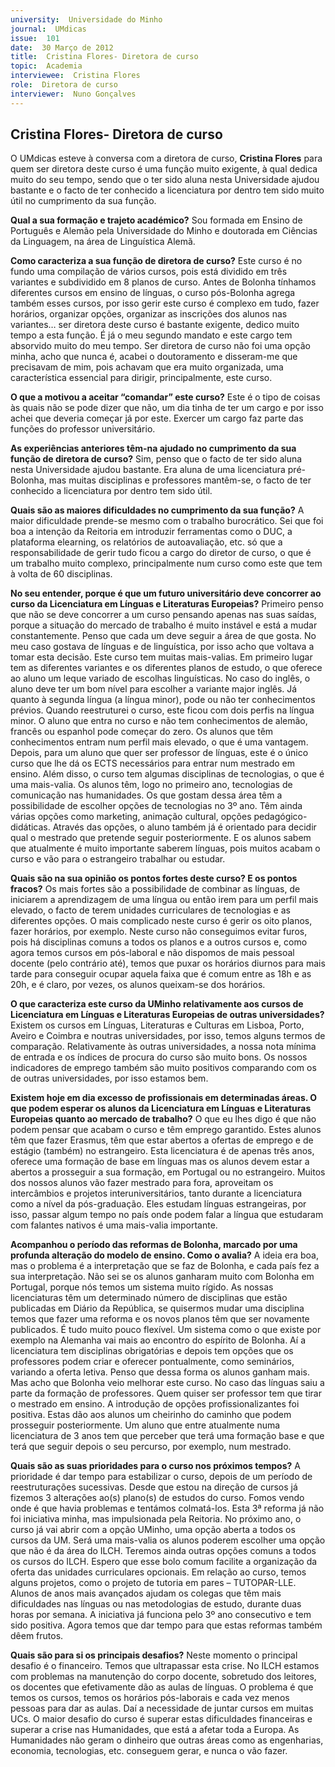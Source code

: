 ```yaml
---
university:  Universidade do Minho
journal:  UMdicas
issue:  101
date:  30 Março de 2012
title:  Cristina Flores- Diretora de curso
topic:  Academia
interviewee:  Cristina Flores
role:  Diretora de curso
interviewer:  Nuno Gonçalves
---
```



## Cristina Flores- Diretora de curso

O UMdicas esteve à conversa com a diretora de curso, **Cristina Flores** para quem ser diretora deste curso é uma função muito exigente, à qual dedica muito do seu tempo, sendo que o ter sido aluna nesta Universidade ajudou bastante e o facto de ter conhecido a licenciatura por dentro tem sido muito útil no cumprimento da sua função.

**Qual a sua formação e trajeto académico?**
Sou formada em Ensino de Português e Alemão pela Universidade do Minho e doutorada em Ciências da Linguagem, na área de Linguística Alemã.

**Como caracteriza a sua função de diretora de curso?**
Este curso é no fundo uma compilação de vários cursos, pois está dividido em três variantes e subdividido em 8 planos de curso. Antes de Bolonha tínhamos diferentes cursos em ensino de línguas, o curso pós-Bolonha agrega também esses cursos, por isso gerir este curso é complexo em tudo, fazer horários, organizar opções, organizar as inscrições dos alunos nas variantes… ser diretora deste curso é bastante exigente, dedico muito tempo a esta função. É já o meu segundo mandato e este cargo tem absorvido muito do meu tempo. Ser diretora de curso não foi uma opção minha, acho que nunca é, acabei o doutoramento e disseram-me que precisavam de mim, pois achavam que era muito organizada, uma característica essencial para dirigir, principalmente, este curso.

**O que a motivou a aceitar “comandar” este curso?**
Este é o tipo de coisas às quais não se pode dizer que não, um dia tinha de ter um cargo e por isso achei que deveria começar já por este. Exercer um cargo faz parte das funções do professor universitário.

**As experiências anteriores têm-na ajudado no cumprimento da sua função de diretora de curso?**
Sim, penso que o facto de ter sido aluna nesta Universidade ajudou bastante. Era aluna de uma licenciatura pré-Bolonha, mas muitas disciplinas e professores mantêm-se, o facto de ter conhecido a licenciatura por dentro tem sido útil.

**Quais são as maiores dificuldades no cumprimento da sua função?**
A maior dificuldade prende-se mesmo com o trabalho burocrático. Sei que foi boa a intenção da Reitoria em introduzir ferramentas como o DUC, a plataforma elearning, os relatórios de autoavaliação, etc. só que a responsabilidade de gerir tudo ficou a cargo do diretor de curso, o que é um trabalho muito complexo, principalmente num curso como este que tem à volta de 60 disciplinas.

**No seu entender, porque é que um futuro universitário deve concorrer ao curso da Licenciatura em Línguas e Literaturas Europeias?**
Primeiro penso que não se deve concorrer a um curso pensando apenas nas suas saídas, porque a situação do mercado de trabalho é muito instável e está a mudar constantemente. Penso que cada um deve seguir a área de que gosta. No meu caso gostava de línguas e de linguística, por isso acho que voltava a tomar esta decisão. Este curso tem muitas mais-valias. Em primeiro lugar tem as diferentes variantes e os diferentes planos de estudo, o que oferece ao aluno um leque variado de escolhas linguísticas. No caso do inglês, o aluno deve ter um bom nível para escolher a variante major inglês. Já quanto à segunda língua (a língua minor), pode ou não ter conhecimentos prévios. Quando reestruturei o curso, este ficou com dois perfis na língua minor. O aluno que entra no curso e não tem conhecimentos de alemão, francês ou espanhol pode começar do zero. Os alunos que têm conhecimentos entram num perfil mais elevado, o que é uma vantagem. Depois, para um aluno que quer ser professor de línguas, este é o único curso que lhe dá os ECTS necessários para entrar num mestrado em ensino. Além disso, o curso tem algumas disciplinas de tecnologias, o que é uma mais-valia. Os alunos têm, logo no primeiro ano, tecnologias de comunicação nas humanidades. Os que gostam dessa área têm a possibilidade de escolher opções de tecnologias no 3º ano. Têm ainda várias opções como marketing, animação cultural, opções pedagógico-didáticas. Através das opções, o aluno também já é orientado para decidir qual o mestrado que pretende seguir posteriormente. E os alunos sabem que atualmente é muito importante saberem línguas, pois muitos acabam o curso e vão para o estrangeiro trabalhar ou estudar.

**Quais são na sua opinião os pontos fortes deste curso? E os pontos fracos?**
Os mais fortes são a possibilidade de combinar as línguas, de iniciarem a aprendizagem de uma língua ou então irem para um perfil mais elevado, o facto de terem unidades curriculares de tecnologias e as diferentes opções. O mais complicado neste curso é gerir os oito planos, fazer horários, por exemplo. Neste curso não conseguimos evitar furos, pois há disciplinas comuns a todos os planos e a outros cursos e, como agora temos cursos em pós-laboral e não dispomos de mais pessoal docente (pelo contrário até), temos que puxar os horários diurnos para mais tarde para conseguir ocupar aquela faixa que é comum entre as 18h e as 20h, e é claro, por vezes, os alunos queixam-se dos horários.

**O que caracteriza este curso da UMinho relativamente aos cursos de Licenciatura em Línguas e Literaturas Europeias de outras universidades?**
Existem os cursos em Línguas, Literaturas e Culturas em Lisboa, Porto, Aveiro e Coimbra e noutras universidades, por isso, temos alguns termos de comparação. Relativamente às outras universidades, a nossa nota mínima de entrada e os índices de procura do curso são muito bons. Os nossos indicadores de emprego também são muito positivos comparando com os de outras universidades, por isso estamos bem.

**Existem hoje em dia excesso de profissionais em determinadas áreas. O que podem esperar os alunos da Licenciatura em Línguas e Literaturas Europeias quanto ao mercado de trabalho?**
O que eu lhes digo é que não podem pensar que acabam o curso e têm emprego garantido. Estes alunos têm que fazer Erasmus, têm que estar abertos a ofertas de emprego e de estágio (também) no estrangeiro. Esta licenciatura é de apenas três anos, oferece uma formação de base em línguas mas os alunos devem estar a abertos a prosseguir a sua formação, em Portugal ou no estrangeiro. Muitos dos nossos alunos vão fazer mestrado para fora, aproveitam os intercâmbios e projetos interuniversitários, tanto durante a licenciatura como a nível da pós-graduação. Eles estudam línguas estrangeiras, por isso, passar algum tempo no país onde podem falar a língua que estudaram com falantes nativos é uma mais-valia importante.

**Acompanhou o período das reformas de Bolonha, marcado por uma profunda alteração do modelo de ensino. Como o avalia?**
A ideia era boa, mas o problema é a interpretação que se faz de Bolonha, e cada país fez a sua interpretação. Não sei se os alunos ganharam muito com Bolonha em Portugal, porque nós temos um sistema muito rígido. As nossas licenciaturas têm um determinado número de disciplinas que estão publicadas em Diário da República, se quisermos mudar uma disciplina temos que fazer uma reforma e os novos planos têm que ser novamente publicados. É tudo muito pouco flexível. Um sistema como o que existe por exemplo na Alemanha vai mais ao encontro do espírito de Bolonha. Aí a licenciatura tem disciplinas obrigatórias e depois tem opções que os professores podem criar e oferecer pontualmente, como seminários, variando a oferta letiva. Penso que dessa forma os alunos ganham mais. Mas acho que Bolonha veio melhorar este curso. No caso das línguas saiu a parte da formação de professores. Quem quiser ser professor tem que tirar o mestrado em ensino. A introdução de opções profissionalizantes foi positiva. Estas dão aos alunos um cheirinho do caminho que podem prosseguir posteriormente. Um aluno que entre atualmente numa licenciatura de 3 anos tem que perceber que terá uma formação base e que terá que seguir depois o seu percurso, por exemplo, num mestrado.

**Quais são as suas prioridades para o curso nos próximos tempos?**
A prioridade é dar tempo para estabilizar o curso, depois de um período de reestruturações sucessivas. Desde que estou na direção de cursos já fizemos 3 alterações ao(s) plano(s) de estudos do curso. Fomos vendo onde é que havia problemas e tentámos colmatá-los. Esta 3ª reforma já não foi iniciativa minha, mas impulsionada pela Reitoria. No próximo ano, o curso já vai abrir com a opção UMinho, uma opção aberta a todos os cursos da UM. Será uma mais-valia os alunos poderem escolher uma opção que não é da área do ILCH. Teremos ainda outras opções comuns a todos os cursos do ILCH. Espero que esse bolo comum facilite a organização da oferta das unidades curriculares opcionais.
Em relação ao curso, temos alguns projetos, como o projeto de tutoria em pares – TUTOPAR-LLE. Alunos de anos mais avançados ajudam os colegas que têm mais dificuldades nas línguas ou nas metodologias de estudo, durante duas horas por semana. A iniciativa já funciona pelo 3º ano consecutivo e tem sido positiva. Agora temos que dar tempo para que estas reformas também dêem frutos.

**Quais são para si os principais desafios?**
Neste momento o principal desafio é o financeiro. Temos que ultrapassar esta crise. No ILCH estamos com problemas na manutenção do corpo docente, sobretudo dos leitores, os docentes que efetivamente dão as aulas de línguas. O problema é que temos os cursos, temos os horários pós-laborais e cada vez menos pessoas para dar as aulas. Daí a necessidade de juntar cursos em muitas UCs. O maior desafio do curso é superar estas dificuldades financeiras e superar a crise nas Humanidades, que está a afetar toda a Europa. As Humanidades não geram o dinheiro que outras áreas como as engenharias, economia, tecnologias, etc. conseguem gerar, e nunca o vão fazer.

